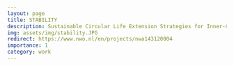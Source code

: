 ```yaml
---
layout: page
title: STABILITY 
description: Sustainable Circular Life Extension Strategies for Inner-City Bridges and Quay Walls.
img: assets/img/stability.JPG
redirect: https://www.nwo.nl/en/projects/nwa143120004
importance: 1
category: work
---
```

